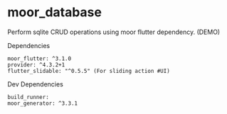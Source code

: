 # moor_database

Perform sqlite CRUD operations using moor flutter dependency. (DEMO)

Dependencies

	moor_flutter: ^3.1.0
	provider: ^4.3.2+1
	flutter_slidable: "^0.5.5" (For sliding action #UI)

Dev Dependencies

	build_runner:
  	moor_generator: ^3.3.1
